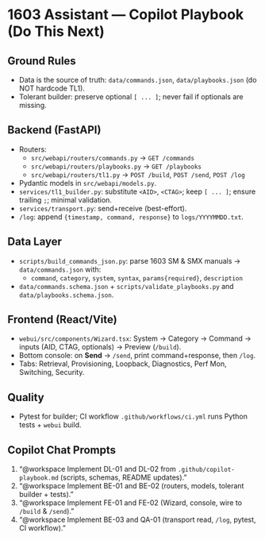# 1603 Assistant — Copilot Playbook (Do This Next)

## Ground Rules
- Data is the source of truth: `data/commands.json`, `data/playbooks.json` (do NOT hardcode TL1).
- Tolerant builder: preserve optional `[ ... ]`; never fail if optionals are missing.

## Backend (FastAPI)
- Routers:
  - `src/webapi/routers/commands.py` → `GET /commands`
  - `src/webapi/routers/playbooks.py` → `GET /playbooks`
  - `src/webapi/routers/tl1.py` → `POST /build`, `POST /send`, `POST /log`
- Pydantic models in `src/webapi/models.py`.
- `services/tl1_builder.py`: substitute `<AID>`, `<CTAG>`; keep `[ ... ]`; ensure trailing `;`; minimal validation.
- `services/transport.py`: send+receive (best-effort).
- `/log`: append `{timestamp, command, response}` to `logs/YYYYMMDD.txt`.

## Data Layer
- `scripts/build_commands_json.py`: parse 1603 SM & SMX manuals → `data/commands.json` with:
  - `command`, `category`, `system`, `syntax`, `params{required}`, `description`
- `data/commands.schema.json` + `scripts/validate_playbooks.py` and `data/playbooks.schema.json`.

## Frontend (React/Vite)
- `webui/src/components/Wizard.tsx`: System → Category → Command → inputs (AID, CTAG, optionals) → Preview (`/build`).
- Bottom console: on **Send** → `/send`, print command+response, then `/log`.
- Tabs: Retrieval, Provisioning, Loopback, Diagnostics, Perf Mon, Switching, Security.

## Quality
- Pytest for builder; CI workflow `.github/workflows/ci.yml` runs Python tests + `webui` build.

## Copilot Chat Prompts
1) “@workspace Implement DL-01 and DL-02 from `.github/copilot-playbook.md` (scripts, schemas, README updates).”
2) “@workspace Implement BE-01 and BE-02 (routers, models, tolerant builder + tests).”
3) “@workspace Implement FE-01 and FE-02 (Wizard, console, wire to `/build` & `/send`).”
4) “@workspace Implement BE-03 and QA-01 (transport read, `/log`, pytest, CI workflow).”
